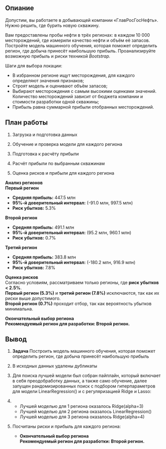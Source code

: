 ## Опиание
Допустим, вы работаете в добывающей компании «ГлавРосГосНефть». Нужно решить, где бурить новую скважину.

Вам предоставлены пробы нефти в трёх регионах: в каждом 10 000 месторождений, где измерили качество нефти и объём её запасов. Постройте модель машинного обучения, которая поможет определить регион, где добыча принесёт наибольшую прибыль. Проанализируйте возможную прибыль и риски техникой *Bootstrap.*

Шаги для выбора локации:

- В избранном регионе ищут месторождения, для каждого определяют значения признаков;
- Строят модель и оценивают объём запасов;
- Выбирают месторождения с самым высокими оценками значений. Количество месторождений зависит от бюджета компании и стоимости разработки одной скважины;
- Прибыль равна суммарной прибыли отобранных месторождений.

## План работы
1. Загрузка и подготовка данных

2. Обучение и проверка модели для каждого региона

3. Подготовка к расчёту прибыли

4. Расчёт прибыли по выбранным скважинам

5. Оценка рисков и прибыли для каждого региона

**Анализ регионов**  
**Первый регион**  
- **Средняя прибыль:** 447.5 млн  
- **95%-й доверительный интервал:** (-91.0 млн, 997.5 млн)  
- **Риск убытков:** 5.3%  

**Второй регион**  
- **Средняя прибыль:** 491.1 млн  
- **95%-й доверительный интервал:** (95.2 млн, 960.1 млн)  
- **Риск убытков:** 0.7%  

**Третий регион**  
- **Средняя прибыль:** 383.8 млн  
- **95%-й доверительный интервал:** (-180.2 млн, 916.9 млн)  
- **Риск убытков:** 7.8%  

**Оценка рисков**  
Согласно условиям, рассматриваем только регионы, где **риск убытков < 2.5%**.  
 **Первый регион (5.3%)** и **третий регион (7.8%)** исключаются, так как их риски выше допустимого.  
 **Второй регион (0.7%)** проходит отбор, так как вероятность убытков минимальна.  

**Окончательный выбор региона**  
 **Рекомендуемый регион для разработки: Второй регион.**  

## Вывод

1. **Задача** Построить модель машинного обучения, которая поможет определить регион, где добыча принесёт наибольшую прибыль

2. В исходных данных удалены дубликаты
3. Для поиска лучшей модели был собран пайплайн, который включает в себя преодобработку данных, а также само обучение, далее запущен рандомизированных поиск с подбором гиперпараметров для модели LinearRegression() и с регуляризацией Ridge и Lasso: 
4. 
    + Лучшей моделью для 1 региона оказалось Ridge(alpha=3)
    + Лучшей моделью для 2 региона оказалось LinearRegression()
    + Лучшей моделью для 3 региона оказалось Ridge(alpha=4)

5. Посчитаны риски и прибыль для каждого региона:
    + **Окончательный выбор региона**  
     **Рекомендуемый регион для разработки: Второй регион.** 
